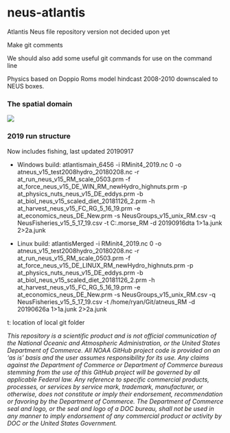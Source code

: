 
<!-- README.md is generated from README.Rmd. Please edit that file -->

# neus-atlantis

<!-- badges: start -->

<!-- badges: end -->

Atlantis Neus file repository version not decided upon yet

Make git comments

We should also add some useful git commands for use on the command line

Physics based on Doppio Roms model hindcast 2008-2010 downscaled to NEUS
boxes.

### The spatial domain

![](https://raw.githubusercontent.com/NOAA-EDAB/neus-atlantis/master/Geometry/AtlantisNeusDomain.PNG)<!-- -->

### 2019 run structure

Now includes fishing, last updated 20190917

  - Windows build: atlantismain\_6456 -i RMinit4\_2019.nc 0 -o
    atneus\_v15\_test2008hydro\_20180208.nc -r
    at\_run\_neus\_v15\_RM\_scale\_0503.prm -f
    at\_force\_neus\_v15\_DE\_WIN\_RM\_newHydro\_highnuts.prm -p
    at\_physics\_nuts\_neus\_v15\_DE\_eddys.prm -b
    at\_biol\_neus\_v15\_scaled\_diet\_20181126\_2.prm -h
    at\_harvest\_neus\_v15\_FC\_RG\_5\_16\_19.prm -e
    at\_economics\_neus\_DE\_New.prm -s NeusGroups\_v15\_unix\_RM.csv -q
    NeusFisheries\_v15\_5\_17\_19.csv -t C:.morse\_RM -d 20190916dta
    1\>1a.junk 2\>2a.junk

  - Linux build: atlantisMerged -i RMinit4\_2019.nc 0 -o
    atneus\_v15\_test2008hydro\_20180208.nc -r
    at\_run\_neus\_v15\_RM\_scale\_0503.prm -f
    at\_force\_neus\_v15\_DE\_LINUX\_RM\_newHydro\_highnuts.prm -p
    at\_physics\_nuts\_neus\_v15\_DE\_eddys.prm -b
    at\_biol\_neus\_v15\_scaled\_diet\_20181126\_2.prm -h
    at\_harvest\_neus\_v15\_FC\_RG\_5\_16\_19.prm -e
    at\_economics\_neus\_DE\_New.prm -s NeusGroups\_v15\_unix\_RM.csv -q
    NeusFisheries\_v15\_5\_17\_19.csv -t /home/ryan/Git/atneus\_RM -d
    20190626a 1\>1a.junk 2\>2a.junk

t: location of local git folder

*This repository is a scientific product and is not official
communication of the National Oceanic and Atmospheric Administration, or
the United States Department of Commerce. All NOAA GitHub project code
is provided on an ‘as is’ basis and the user assumes responsibility for
its use. Any claims against the Department of Commerce or Department of
Commerce bureaus stemming from the use of this GitHub project will be
governed by all applicable Federal law. Any reference to specific
commercial products, processes, or services by service mark, trademark,
manufacturer, or otherwise, does not constitute or imply their
endorsement, recommendation or favoring by the Department of Commerce.
The Department of Commerce seal and logo, or the seal and logo of a DOC
bureau, shall not be used in any manner to imply endorsement of any
commercial product or activity by DOC or the United States Government.*
